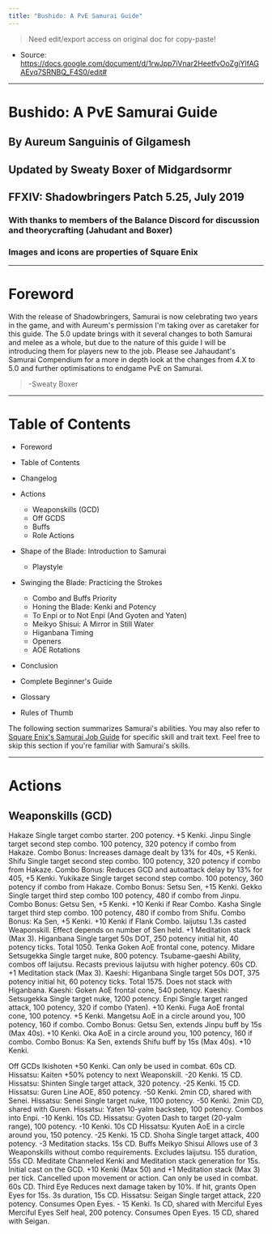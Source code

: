 ```yaml
---
title: "Bushido: A PvE Samurai Guide"
---
```

> Need edit/export access on original doc for copy-paste!

- Source: https://docs.google.com/document/d/1rwJpp7iVnar2HeetfvOoZgiYlfAGAEyq7SRNBQ_F4S0/edit#

--- 

# Bushido: A PvE Samurai Guide

## By Aureum Sanguinis of Gilgamesh
## Updated by Sweaty Boxer of Midgardsormr
## FFXIV: Shadowbringers Patch 5.25, July 2019
### With thanks to members of the Balance Discord for discussion and theorycrafting (Jahudant and Boxer)
### Images and icons are properties of Square Enix

--- 

# Foreword
With the release of Shadowbringers, Samurai is now celebrating two years in the game, and with Aureum's permission I'm taking over as caretaker for this guide. The 5.0 update brings with it several changes to both Samurai and melee as a whole, but due to the nature of this guide I will be introducing them for players new to the job. Please see Jahaudant's Samurai Compendium for a more in depth look at the changes from 4.X to 5.0 and further optimisations to endgame PvE on Samurai.
> -Sweaty Boxer

--- 

# Table of Contents

- Foreword

- Table of Contents
- Changelog
- Actions
  - Weaponskills (GCD)
  - Off GCDS
  - Buffs
  - Role Actions
- Shape of the Blade: Introduction to Samurai
  - Playstyle
- Swinging the Blade: Practicing the Strokes
  - Combo and Buffs Priority
  - Honing the Blade: Kenki and Potency
  - To Enpi or to Not Enpi (And Gyoten and Yaten)
  - Meikyo Shisui: A Mirror in Still Water
  - Higanbana Timing
  - Openers
  - AOE Rotations
- Conclusion
- Complete Beginner's Guide
- Glossary
- Rules of Thumb


The following section summarizes Samurai's abilities. You may also refer to [Square Enix's Samurai Job Guide](https://na.finalfantasyxiv.com/jobguide/samurai) for specific skill and trait text. Feel free to skip this section if you're familiar with Samurai's skills.

--- 

# Actions
## Weaponskills (GCD)

Hakaze
Single target combo starter. 200 potency. +5 Kenki.
Jinpu
Single target second step combo. 100 potency, 320 potency if combo from Hakaze.
Combo Bonus: Increases damage dealt by 13% for 40s, +5 Kenki.
Shifu
Single target second step combo. 100 potency, 320 potency if combo from Hakaze.
Combo Bonus: Reduces GCD and autoattack delay by 13% for 405, +5 Kenki.
Yukikaze
Single target second step combo. 100 potency, 360 potency if combo from Hakaze.
Combo Bonus: Setsu Sen, +15 Kenki.
Gekko
Single target third step combo 100 potency, 480 if combo from Jinpu.
Combo Bonus: Getsu Sen, +5 Kenki. +10 Kenki if Rear Combo.
Kasha
Single target third step combo. 100 potency, 480 if combo from Shifu.
Combo Bonus: Ka Sen, +5 Kenki. +10 Kenki if Flank Combo.
laijutsu
1.3s casted Weaponskill. Effect depends on number of Sen held.
+1 Meditation stack (Max 3).
Higanbana
Single target 50s DOT, 250 potency initial hit, 40 potency ticks. Total 1050.
Tenka Goken
AoE frontal cone, potency.
Midare Setsugekka
Single target nuke, 800 potency.
Tsubame-gaeshi
Ability, combos off laijutsu. Recasts previous laijutsu with higher potency. 60s CD.
+1 Meditation stack (Max 3).
Kaeshi: Higanbana
Single target 50s DOT, 375 potency initial hit, 60 potency ticks. Total 1575.
Does not stack with Higanbana.
Kaeshi: Goken
AoE frontal cone, 540 potency.
Kaeshi: Setsugekka
Single target nuke, 1200 potency.
Enpi
Single target ranged attack, 100 potency, 320 if combo (Yaten). +10 Kenki.
Fuga
AoE frontal cone, 100 potency. +5 Kenki.
Mangetsu
AoE in a circle around you, 100 potency, 160 if combo.
Combo Bonus: Getsu Sen, extends Jinpu buff by 15s (Max 40s). +10 Kenki.
Oka
AoE in a circle around you, 100 potency, 160 if combo.
Combo Bonus: Ka Sen, extends Shifu buff by 15s (Max 40s). +10 Kenki.

Off GCDs
Ikishoten
+50 Kenki. Can only be used in combat. 60s CD.
Hissatsu: Kaiten
+50% potency to next Weaponskill. -20 Kenki. 15 CD.
Hissatsu: Shinten
Single target attack, 320 potency. -25 Kenki. 15 CD.
Hissatsu: Guren
Line AOE, 850 potency. -50 Kenki. 2min CD, shared with Senei.
Hissatsu: Senei
Single target nuke, 1100 potency. -50 Kenki. 2min CD, shared with Guren.
Hissatsu: Yaten
10-yalm backstep, 100 potency. Combos into Enpi. -10 Kenki. 10s CD.
Hissatsu: Gyoten
Dash to target (20-yalm range), 100 potency. -10 Kenki. 10s CD
Hissatsu: Kyuten
AoE in a circle around you, 150 potency. -25 Kenki. 15 CD.
Shoha
Single target attack, 400 potency. -3 Meditation stacks. 15s CD.
Buffs
Meikyo Shisui
Allows use of 3 Weaponskills without combo requirements. Excludes laijutsu.
155 duration, 55s CD.
Meditate
Channeled Kenki and Meditation stack generation for 15s. Initial cast on the GCD.
+10 Kenki (Max 50) and +1 Meditation stack (Max 3) per tick. Cancelled upon
movement or action. Can only be used in combat. 60s CD.
Third Eye
Reduces next damage taken by 10%. If hit, grants Open Eyes for 15s.
3s duration, 15s CD.
Hissatsu: Seigan
Single target attack, 220 potency. Consumes Open Eyes. - 15 Kenki. 1s CD, shared with
Merciful Eyes
Merciful Eyes
Self heal, 200 potency. Consumes Open Eyes. 15 CD, shared with Seigan.












